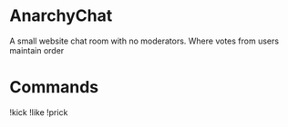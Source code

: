 # AnarchyChat
A small website chat room with no moderators. Where votes from users maintain order

# Commands
!kick
!like
!prick
